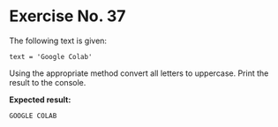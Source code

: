 # Exercise No. 37


The following text is given:


    text = 'Google Colab'


Using the appropriate method convert all letters to uppercase. Print the result to the console.


**Expected result:**


    GOOGLE COLAB